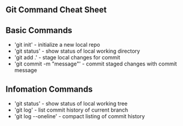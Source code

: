 ## Git Command Cheat Sheet

## Basic Commands

* 'git init' - initialize a new local repo
* 'git status' - show status of local working directory
* 'git add .' - stage local changes for commit
* 'git commit -m "message"' - commit staged changes with commit message

## Infomation Commands

* 'git status' - show status of local working tree
* 'git log' - list commit history of current branch
* 'git log --oneline' - compact listing of commit history
